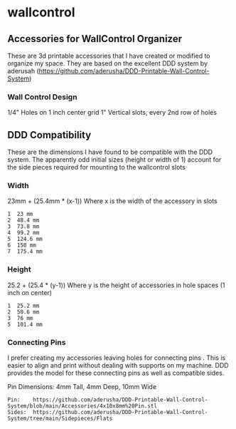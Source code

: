 # wallcontrol

## Accessories for WallControl Organizer

These are 3d printable accessories that I have created or modified to organize my space.
They are based on the excellent DDD system by aderusah (https://github.com/aderusha/DDD-Printable-Wall-Control-System)

### Wall Control Design

1/4" Holes on 1 inch center grid
1" Vertical slots, every 2nd row of holes

## DDD Compatibility

These are the dimensions I have found to be compatible with the DDD system.  The apparently odd initial sizes (height or width of 1) account for the side pieces required for mounting to the wallcontrol slots

### Width

23mm + (25.4mm * (x-1))     Where x is the width of the accessory in slots

    1  23 mm
    2  48.4 mm
    3  73.8 mm
    4  99.2 mm
    5  124.6 mm
    6  150 mm
    7  175.4 mm

### Height

25.2 + (25.4 * (y-1))       Where y is the height of accessories in hole spaces (1 inch on center)

    1  25.2 mm
    2  50.6 mm
    3  76 mm
    5  101.4 mm

### Connecting Pins

I prefer creating my accessories leaving holes for connecting pins .  This is easier to align and print without dealing with supports on my machine.  DDD provides the model for these connecting pins as well as compatible sides.

Pin Dimensions:  4mm Tall, 4mm Deep, 10mm Wide

    Pin:    https://github.com/aderusha/DDD-Printable-Wall-Control-System/blob/main/Accessories/4x10x8mm%20Pin.stl
    Sides:  https://github.com/aderusha/DDD-Printable-Wall-Control-System/tree/main/Sidepieces/Flats
